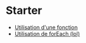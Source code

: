 # Starter

- [Utilisation d'une fonction](./starter_1.js)
- [Utilisation de forEach (lol)](./starter_2.js)